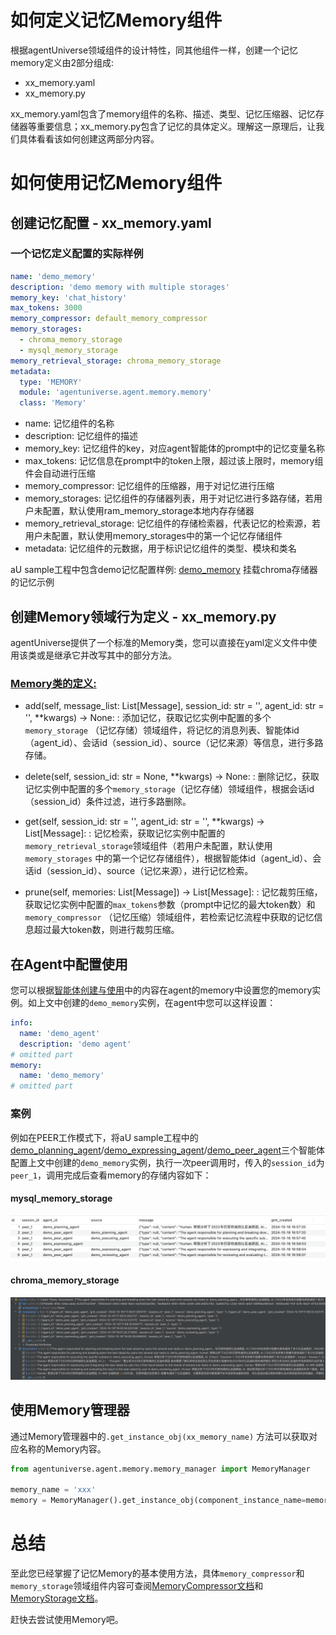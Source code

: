 # 如何定义记忆Memory组件

根据agentUniverse领域组件的设计特性，同其他组件一样，创建一个记忆memory定义由2部分组成:

- xx_memory.yaml
- xx_memory.py

xx_memory.yaml包含了memory组件的名称、描述、类型、记忆压缩器、记忆存储器等重要信息；xx_memory.py包含了记忆的具体定义。理解这一原理后，让我们具体看看该如何创建这两部分内容。

# 如何使用记忆Memory组件

## 创建记忆配置 - xx_memory.yaml

### 一个记忆定义配置的实际样例

```yaml
name: 'demo_memory'
description: 'demo memory with multiple storages'
memory_key: 'chat_history'
max_tokens: 3000
memory_compressor: default_memory_compressor
memory_storages:
  - chroma_memory_storage
  - mysql_memory_storage
memory_retrieval_storage: chroma_memory_storage
metadata:
  type: 'MEMORY'
  module: 'agentuniverse.agent.memory.memory'
  class: 'Memory'
```

- name: 记忆组件的名称
- description: 记忆组件的描述
- memory_key: 记忆组件的key，对应agent智能体的prompt中的记忆变量名称
- max_tokens: 记忆信息在prompt中的token上限，超过该上限时，memory组件会自动进行压缩
- memory_compressor: 记忆组件的压缩器，用于对记忆进行压缩
- memory_storages: 记忆组件的存储器列表，用于对记忆进行多路存储，若用户未配置，默认使用ram_memory_storage本地内存存储器
- memory_retrieval_storage: 记忆组件的存储检索器，代表记忆的检索源，若用户未配置，默认使用memory_storages中的第一个记忆存储组件
- metadata: 记忆组件的元数据，用于标识记忆组件的类型、模块和类名

aU sample工程中包含demo记忆配置样例:
[demo_memory](../../../../../../examples/startup_app/demo_startup_app_with_single_agent_and_memory/intelligence/agentic/memory/demo_memory.yaml) 挂载chroma存储器的记忆示例


## 创建Memory领域行为定义 - xx_memory.py

agentUniverse提供了一个标准的Memory类，您可以直接在yaml定义文件中使用该类或是继承它并改写其中的部分方法。

### [Memory类的定义:](../../../../../../agentuniverse/agent/memory/memory.py)

- add(self, message_list: List[Message], session_id: str = '', agent_id: str = '', **kwargs) -> None:
  : 添加记忆，获取记忆实例中配置的多个`memory_storage`
  （记忆存储）领域组件，将记忆的消息列表、智能体id（agent_id）、会话id（session_id）、source（记忆来源）等信息，进行多路存储。

- delete(self, session_id: str = None, **kwargs) -> None:
  : 删除记忆，获取记忆实例中配置的多个`memory_storage`（记忆存储）领域组件，根据会话id（session_id）条件过滤，进行多路删除。

- get(self, session_id: str = '', agent_id: str = '', **kwargs) -> List[Message]:
  : 记忆检索，获取记忆实例中配置的`memory_retrieval_storage`领域组件（若用户未配置，默认使用`memory_storages`
  中的第一个记忆存储组件），根据智能体id（agent_id）、会话id（session_id）、source（记忆来源），进行记忆检索。

- prune(self, memories: List[Message]) -> List[Message]:
  : 记忆裁剪压缩，获取记忆实例中配置的`max_tokens`参数（prompt中记忆的最大token数）和`memory_compressor`
  （记忆压缩）领域组件，若检索记忆流程中获取的记忆信息超过最大token数，则进行裁剪压缩。

## 在Agent中配置使用

您可以根据[智能体创建与使用](../智能体/智能体创建与使用.md)中的内容在agent的memory中设置您的memory实例。如上文中创建的`demo_memory`实例，在agent中您可以这样设置：

```yaml
info:
  name: 'demo_agent'
  description: 'demo agent'
# omitted part
memory:
  name: 'demo_memory'
# omitted part
```

### 案例
例如在PEER工作模式下，将aU sample工程中的[demo_planning_agent](../../../../../../examples/sample_apps/peer_agent_app/intelligence/agentic/agent/agent_instance/peer_agent_case/demo_planning_agent.yaml)/[demo_expressing_agent](../../../../../../examples/sample_apps/peer_agent_app/intelligence/agentic/agent/agent_instance/peer_agent_case/demo_expressing_agent.yaml)/[demo_peer_agent](../../../../../../examples/sample_apps/peer_agent_app/intelligence/agentic/agent/agent_instance/peer_agent_case/demo_peer_agent.yaml)三个智能体配置上文中创建的`demo_memory`实例，执行一次peer调用时，传入的`session_id`为`peer_1`，调用完成后查看memory的存储内容如下：

#### mysql_memory_storage
![mysql_memory](../../../../_picture/mysql_memory.png)

#### chroma_memory_storage
![chroma_memory](../../../../_picture/chroma_memory.png)

## 使用Memory管理器

通过Memory管理器中的`.get_instance_obj(xx_memory_name)` 方法可以获取对应名称的Memory内容。

```python
from agentuniverse.agent.memory.memory_manager import MemoryManager

memory_name = 'xxx'
memory = MemoryManager().get_instance_obj(component_instance_name=memory_name)
```

# 总结

至此您已经掌握了记忆Memory的基本使用方法，具体`memory_compressor`和`memory_storage`领域组件内容可查阅[MemoryCompressor文档](MemoryCompressor.md)和[MemoryStorage文档](MemoryStorage.md)。

赶快去尝试使用Memory吧。